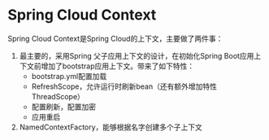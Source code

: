 # Spring Cloud Context

Spring Cloud Context是Spring Cloud的上下文，主要做了两件事：
1. 最主要的，采用Spring 父子应用上下文的设计，在初始化Spring Boot应用上下文前增加了bootstrap应用上下文。带来了如下特性：
   * bootstrap.yml配置加载
   * RefreshScope，允许运行时刷新bean（还有额外增加特性ThreadScope）
   * 配置刷新，配置加密
   * 应用重启
2. NamedContextFactory，能够根据名字创建多个子上下文